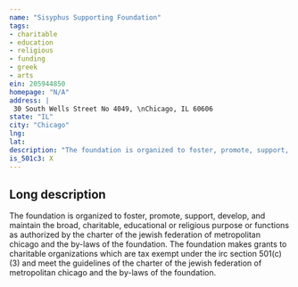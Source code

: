 ```yaml
---
name: "Sisyphus Supporting Foundation"
tags:
- charitable
- education
- religious
- funding
- greek
- arts
ein: 205944850
homepage: "N/A"
address: |
 30 South Wells Street No 4049, \nChicago, IL 60606
state: "IL"
city: "Chicago"
lng: 
lat: 
description: "The foundation is organized to foster, promote, support, develop, and maintain the broad, charitable, educational or religious purposes or functions as authorized by the charter of the jewish federation of metropolitan chicago and the by-laws of the foundation. "
is_501c3: X
---
```


## Long description

The foundation is organized to foster, promote, support, develop, and maintain the broad, charitable, educational or religious purpose or functions as authorized by the charter of the jewish federation of metropolitan chicago and the by-laws of the foundation. The foundation makes grants to charitable organizations which are tax exempt under the irc section 501(c)(3) and meet the guidelines of the charter of the jewish federation of metropolitan chicago and the by-laws of the foundation. 

